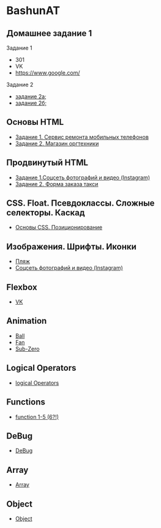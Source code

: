 # BashunAT

## Домашнее задание 1

Задание 1
* 301
* VK
* https://www.google.com/

Задание 2
* [задание 2а;](https://jsfiddle.net/GnorrBreed/eby3uad4/5/)
* [задание 2б;](https://jsfiddle.net/GnorrBreed/eby3uad4/4/)

## Основы HTML

* [Задание 1. Сервис ремонта мобильных телефонов](https://github.com/AdukarIT/BashunAT/tree/master/Basic%20HTML/repair%20service)
* [Задание 2. Магазин оргтехники](https://github.com/AdukarIT/BashunAT/tree/master/Basic%20HTML/store)

## Продвинутый HTML

* [Задание 1.Соцсеть фотографий и видео (Instagram)](https://github.com/AdukarIT/BashunAT/tree/master/advanced%20HTML/Instagram)
* [Задание 2. Форма заказа такси](https://github.com/AdukarIT/BashunAT/tree/master/advanced%20HTML/taxi)



## CSS. Float. Псевдоклассы. Сложные селекторы. Каскад

* [Основы CSS. Позиционирование](https://github.com/AdukarIT/BashunAT/tree/master/css%20basics.%20positioning/store)


## Изображения. Шрифты. Иконки

* [Пляж](https://github.com/AdukarIT/BashunAT/tree/master/css.style/beach)
* [Соцсеть фотографий и видео (Instagram)](https://github.com/AdukarIT/BashunAT/tree/master/css.style/instagram)


## Flexbox

* [VK](https://github.com/AdukarIT/BashunAT/tree/master/flexbox)

## Animation

* [Ball](https://github.com/AdukarIT/BashunAT/tree/master/animation/ball)
* [Fan](https://github.com/AdukarIT/BashunAT/tree/master/animation/fan)
* [Sub-Zero](https://github.com/AdukarIT/BashunAT/tree/master/animation/sub-zero)


## Logical Operators

* [logical Operators](https://github.com/AdukarIT/BashunAT/tree/master/logical%20operators)


## Functions

* [function 1-5 (6?!)](https://github.com/AdukarIT/BashunAT/tree/master/functions)

## DeBug

* [DeBug](https://github.com/AdukarIT/BashunAT/tree/master/debug)

## Array

* [Array](https://github.com/AdukarIT/BashunAT/tree/master/arrays)


## Object

* [Object](https://github.com/AdukarIT/BashunAT/tree/master/object)